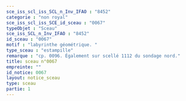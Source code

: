 ```yaml
---
sce_iss_scl_iss_SCL_n_Inv_IFAO : "8452"
categorie : "non royal"
sce_iss_scl_iss_SCE_id_sceau : "0067"
typeObjet : "Sceau"
sce_iss_SCL_n_Inv_IFAO : "8452"
id_sceau : "0067"
motif : "labyrinthe géométrique. "
type_sceau : "estampille"
remarque : "cp. 0096. Également sur scellé 1112 du sondage nord."
title: sceau n°0067
empreinte: ""
id_notice: 0067
layout: notice_sceau
type: sceau
partie: 1
---
```

